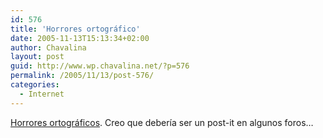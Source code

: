 ```yaml
---
id: 576
title: 'Horrores ortográfico'
date: 2005-11-13T15:13:34+02:00
author: Chavalina
layout: post
guid: http://www.wp.chavalina.net/?p=576
permalink: /2005/11/13/post-576/
categories:
  - Internet
---
```

<a href="http://alquimistas.evilnolo.com/2005/11/13/horrores-ortograficos-mas-comunes/" target="_blank">Horrores ortográficos</a>. Creo que deber&iacute;a ser un post-it en algunos foros…